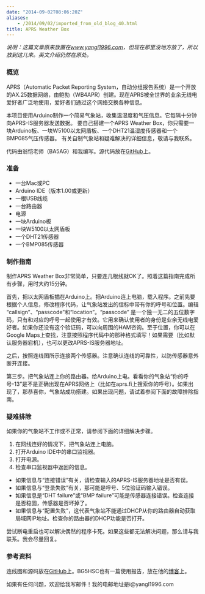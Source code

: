 ```yaml
---
date: "2014-09-02T08:06:20Z"
aliases:
    - /2014/09/02/imported_from_old_blog_40.html
title: APRS Weather Box
---
```


<em>说明：这篇文章原来放置在<a href="http://www.yangl1996.com" target="_blank">www.yangl1996.com</a>，但现在那里没地方放了，所以放到这儿来。英文介绍仍然在原处。</em>

<h3>概览</h3>

<p>APRS（Automatic Packet Reporting System，自动分组报告系统）是一个开放的AX.25数据网络，由鲍勃（WB4APR）创建。现在APRS被全世界的业余无线电爱好者广泛地使用，爱好者们通过这个网络交换各种信息。</p>

<p>本项目使用Arduino制作一个简易气象站，收集温湿度和气压信息。它每隔十分钟向APRS-IS服务器发送数据。 要自己搭建一个APRS Weather Box，你只需要一块Arduino板、一块W5100以太网盾板、一个DHT21温湿度传感器和一个BMP085气压传感器。 有关自制气象站和疑难解决的详细信息，敬请与我联系。 </p>

<p>代码由翁恺老师（BA5AG）和我编写。源代码放在<a href="https://github.com/yangl1996/aprswxbox">GitHub</a>上。</p>

<h3>准备</h3>

<ul>
<li>一台Mac或PC</li>
<li>Arduino IDE（版本1.00或更新）</li>
<li>一根USB线缆</li>
<li>一台路由器</li>
<li>电源</li>
<li>一块Arduino板</li>
<li>一块W5100以太网盾板</li>
<li>一个DHT21传感器</li>
<li>一个BMP085传感器</li>
</ul>
<h3>制作指南</h3>

<p>制作APRS Weather Box非常简单，只要连几根线就OK了。照着这篇指南完成所有步骤，用时大约15分钟。</p>

<p>首先，把以太网盾板插在Arduino上。把Arduino连上电脑，载入程序。之前先要根据个人信息，修改程序代码，让气象站发出的信标中带有你的呼号和位置。编辑 “callsign”、“passcode”和“location”。“passcode” 是一个独一无二的五位数字码，只有和对应的呼号一起使用才有效。它用来确认使用者的身份是业余无线电爱好者。如果你还没有这个验证码，可以向周围的HAM咨询。至于位置，你可以在Google Maps上查找，注意按照程序代码中的那种格式填写！如果需要（比如默认服务器宕机），也可以更改APRS-IS服务器地址。</p>

<p>之后，按照连线图所示连接两个传感器。注意确认连线的可靠性，以防传感器意外断开连接。</p>

<p>第三步。把气象站连上你的路由器。给Arduino上电。看看你的气象站“你的呼号-13”是不是正确出现在APRS网络上（比如在aprs.fi上搜索你的呼号）。如果出现了，那恭喜你，气象站成功搭建。如果出现问题，请试着参阅下面的故障排除指南。</p>

<h3>疑难排除</h3>
<p>如果你的气象站不工作或不正常，请参阅下面的详细解决步骤。</p>

<ol>
<li>在网线连好的情况下，把气象站连上电脑。</li>
<li>打开Arduino IDE中的串口监视器。</li>
<li>打开电源。</li>
<li>检查串口监视器中返回的信息。</li>
</ol><ul>
<li>如果信息与“连接错误”有关，请检查输入的APRS-IS服务器地址是否有误。</li>
<li>如果信息与“登录失败”有关，那可能是呼号、5位验证码输入错误。</li>
<li>如果信息是“DHT failure”或“BMP failure”可能是传感器连接错误。检查连接是否稳固，传感器是否坏掉了。</li>
<li>如果信息与“配置失败”，这代表气象站不能通过DHCP从你的路由器自动获取局域网IP地址。检查你的路由器的DHCP功能是否打开。</li>
</ul><p>尝试断电重启也可以解决偶然的程序卡死。如果这些都无法解决问题，那么请与我联系。我会尽量回复。</p>

<h3>参考资料</h3>

<p>连线图和源码放在<a href="https://github.com/yangl1996/aprswxbox">GitHub</a>上。BG5HSC也有一篇使用报告，放在他的<a href = "http://blog.sina.com.cn/s/blog_6ae7f76a0100zm4v.html">博客</a>上。</p>

<p>如果有任何问题，欢迎给我写邮件！我的电邮地址是i@yangl1996.com</p>